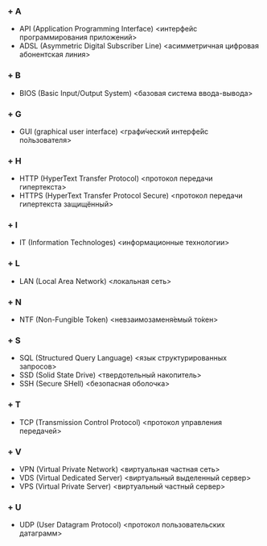 ### + A ###
- API  (Application Programming Interface)  <интерфейс программирования приложений>
- ADSL (Asymmetric Digital Subscriber Line) <асимметричная цифровая абонентская линия>
### + B ###
- BIOS  (Basic Input/Output System)  <базовая система ввода-вывода>
### + G ###
- GUI  (graphical user interface)  <графи́ческий интерфе́йс по́льзователя>
### + H ###
- HTTP   (HyperText Transfer Protocol)   <протокол передачи гипертекста>
- HTTPS   (HyperText Transfer Protocol Secure)  <протокол передачи гипертекста защищённый>
### + I ###
- IT (Information Technologes) <информационные технологии>
### + L ###
- LAN  (Local Area Network)   <локальная сеть>
### + N ###
- NTF (Non-Fungible Token) <невзаимозаменя́емый то́кен>
### + S ###
- SQL (Structured Query Language) <язык структурированных запросов>
- SSD (Solid State Drive) <твердотельный накопитель>
- SSH (Secure SHell) <безопасная оболочка>
### + T ###
- TCP (Transmission Control Protocol) <протокол управления передачей>
### + V ###
- VPN  (Virtual Private Network)  <виртуальная частная сеть>
- VDS  (Virtual Dedicated Server) <виртуальный выделенный сервер>
- VPS  (Virtual Private Server) <виртуальный частный сервер>
### + U ###
- UDP (User Datagram Protocol) <протокол пользовательских датаграмм>
